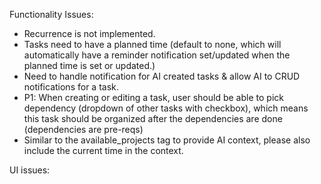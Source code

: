 Functionality Issues:
- Recurrence is not implemented.
- Tasks need to have a planned time (default to none, which will automatically have a reminder notification set/updated when the planned time is set or updated.)
- Need to handle notification for AI created tasks & allow AI to CRUD notifications for a task.
- P1: When creating or editing a task, user should be able to pick dependency (dropdown of other tasks with checkbox), which means this task should be organized after the dependencies are done (dependencies are pre-reqs)
- Similar to the available_projects tag to provide AI context, please also include the current time in the context.

UI issues:

